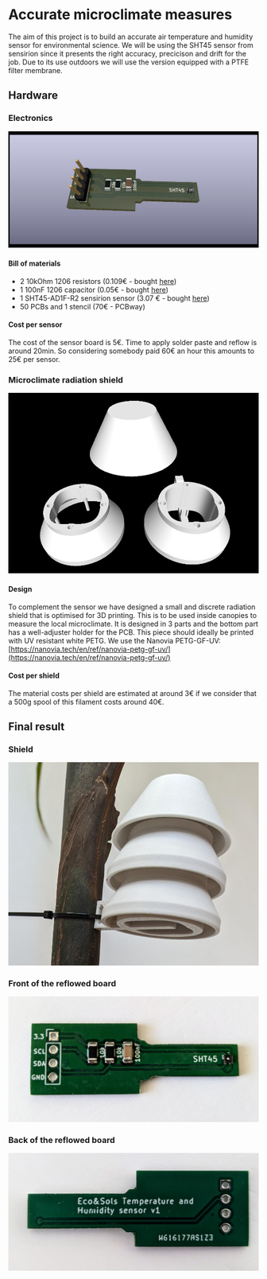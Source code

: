 # Accurate microclimate measures
The aim of this project is to build an accurate air temperature and humidity sensor for environmental science. We will be using the SHT45 sensor from sensirion since it presents the right accuracy, precicison and drift for the job. Due to its use outdoors we will use the version equipped with a PTFE filter membrane. 

## Hardware

### Electronics
![SHT45 board](sensor_board.png)
#### Bill of materials
- 2 10kOhm 1206 resistors (0.109€ - bought [here](https://fr.rs-online.com/web/p/resistances-a-montage-en-surface/6791765))
- 1 100nF 1206 capacitor (0.05€ - bought [here](https://fr.rs-online.com/web/p/condensateurs-ceramique-multicouches/1335654))
- 1 SHT45-AD1F-R2 sensirion sensor (3.07 € - bought [here](https://www.mouser.fr/ProductDetail/403-SHT45-AD1F-R2))
- 50 PCBs and 1 stencil (70€ - PCBway)

#### Cost per sensor
The cost of the sensor board is 5€. Time to apply solder paste and reflow is around 20min. So considering somebody paid 60€ an hour this amounts to 25€ per sensor. 

### Microclimate radiation shield
![Radiation shield](Radiation_shield_3D.png)
#### Design
To complement the sensor we have designed a small and discrete radiation shield that is optimised for 3D printing. This is to be used inside canopies to measure the local microclimate. It is designed in 3 parts and the bottom part has a well-adjuster holder for the PCB.
This piece should ideally be printed with UV resistant white PETG. We use the Nanovia PETG-GF-UV: [https://nanovia.tech/en/ref/nanovia-petg-gf-uv/](https://nanovia.tech/en/ref/nanovia-petg-gf-uv/)

#### Cost per shield
The material costs per shield are estimated at around 3€ if we consider that a 500g spool of this filament costs around 40€. 

## Final result

### Shield
![shield](shield.jpg)

### Front of the reflowed board
![Front of the board](PCB_front.jpg)

### Back of the reflowed board
![Back of the board](PCB_back.jpg)
